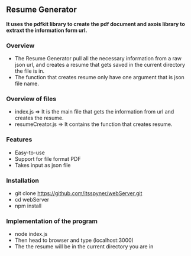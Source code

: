 ## Resume Generator
**It uses the pdfkit library to create the pdf document and axois library to extraxt the information form url.**

### Overview
- The Resume Generator pull all the necessary information from a raw json url, and creates a resume that gets saved in the current directory the file is in.
- The function that creates resume only have one argument that is json file name.

### Overview of files
- index.js => It is the main file that gets the information from url and creates the resume.
- resumeCreator.js => It contains the function that creates resume.

### Features
- Easy-to-use
- Support for file format PDF
- Takes input as json file

### Installation
- git clone https://github.com/itsspyner/webServer.git
- cd webServer
- npm install

### Implementation of the program
- node index.js
- Then head to browser and type (localhost:3000)
- The the resume will be in the current directory you are in
